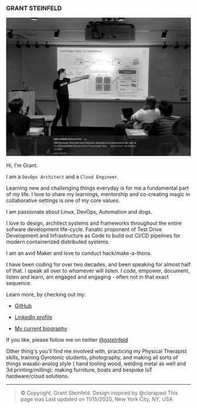 ### GRANT STEINFELD 

![Grant Presenting](./photos/grant.png)

Hi, I'm Grant.

I am a `DevOps Architect` and a `Cloud Engineer`.

Learning new and challenging things everyday is for me a fundamental part of my life. I love to share
my learnings, mentorship and co-creating magic in collaborative settings is one of my core values.

I am passionate about Linux, DevOps, Automation and dogs. 

I love to design, architect systems and frameworks throughout the entire sofware
development life-cycle. Fanatic proponent of Test Drive Development and
Infrastructure as Code to build out CI/CD pipelines for modern
containerized distributed systems. 

I am an avid Maker and love to conduct hack/make-a-thons. 

I have been coding for over two decades, and
been speaking for almost half of that. I speak all over to whomever will
listen. I code, empower, document, listen and learn, am engaged and engaging - often not in that exact sequence. 

Learn more, by checking out my:  

* [GitHub](https://www.github.com/grant-steinfeld)

* [LinkedIn profile](https://www.linkedin.com/in/grant-steinfeld)

* [My current biography](./bio-cv-etc/GrantSteinfeldBio.md) 

If you like, please follow me on twitter [@gsteinfeld](https://twitter.com/gsteinfeld)

Other thing's you'll find me involved with, practicing my Physical Therapist skills, training Gyrotonic students, photography, and making all sorts of things
wasabi-analog style ( hand tooling wood, welding metal as well and 3d printing/milling): making furniture, boats and bespoke IoT hardware/cloud solutions.

* * * * *

> © Copyright, Grant Steinfeld. Design inspired by @clarapwd
> This page was Last updated on 11/15/2020, New York City, NY, USA 
